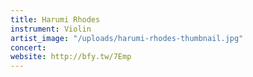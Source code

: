 ```yaml
---
title: Harumi Rhodes
instrument: Violin
artist_image: "/uploads/harumi-rhodes-thumbnail.jpg"
concert: 
website: http://bfy.tw/7Emp
---
```


